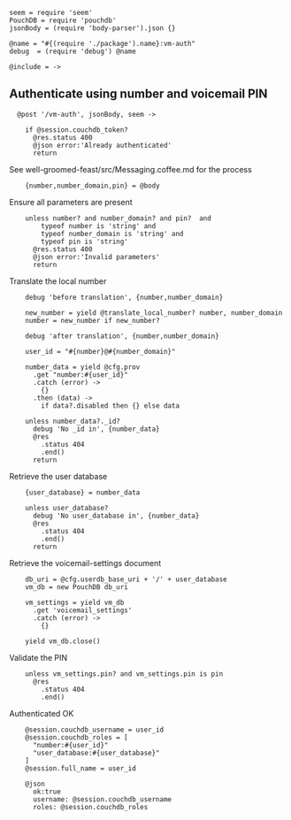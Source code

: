     seem = require 'seem'
    PouchDB = require 'pouchdb'
    jsonBody = (require 'body-parser').json {}

    @name = "#{(require './package').name}:vm-auth"
    debug  = (require 'debug') @name

    @include = ->

Authenticate using number and voicemail PIN
-------------------------------------------

      @post '/vm-auth', jsonBody, seem ->

        if @session.couchdb_token?
          @res.status 400
          @json error:'Already authenticated'
          return

See well-groomed-feast/src/Messaging.coffee.md for the process

        {number,number_domain,pin} = @body

Ensure all parameters are present

        unless number? and number_domain? and pin?  and
            typeof number is 'string' and
            typeof number_domain is 'string' and
            typeof pin is 'string'
          @res.status 400
          @json error:'Invalid parameters'
          return

Translate the local number

        debug 'before translation', {number,number_domain}

        new_number = yield @translate_local_number? number, number_domain
        number = new_number if new_number?

        debug 'after translation', {number,number_domain}

        user_id = "#{number}@#{number_domain}"

        number_data = yield @cfg.prov
          .get "number:#{user_id}"
          .catch (error) ->
            {}
          .then (data) ->
            if data?.disabled then {} else data

        unless number_data?._id?
          debug 'No _id in', {number_data}
          @res
            .status 404
            .end()
          return

Retrieve the user database

        {user_database} = number_data

        unless user_database?
          debug 'No user_database in', {number_data}
          @res
            .status 404
            .end()
          return

Retrieve the voicemail-settings document

        db_uri = @cfg.userdb_base_uri + '/' + user_database
        vm_db = new PouchDB db_uri

        vm_settings = yield vm_db
          .get 'voicemail_settings'
          .catch (error) ->
            {}

        yield vm_db.close()

Validate the PIN

        unless vm_settings.pin? and vm_settings.pin is pin
          @res
            .status 404
            .end()

Authenticated OK

        @session.couchdb_username = user_id
        @session.couchdb_roles = [
          "number:#{user_id}"
          "user_database:#{user_database}"
        ]
        @session.full_name = user_id

        @json
          ok:true
          username: @session.couchdb_username
          roles: @session.couchdb_roles
